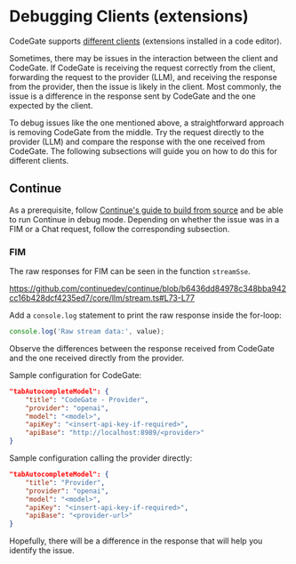 # Debugging Clients (extensions)

CodeGate supports [different clients](https://docs.codegate.ai/integrations/) (extensions installed in a code editor).

Sometimes, there may be issues in the interaction between the client and CodeGate. If CodeGate is receiving the request correctly from the client, forwarding the request to the provider (LLM), and receiving the response from the provider, then the issue is likely in the client. Most commonly, the issue is a difference in the response sent by CodeGate and the one expected by the client.

To debug issues like the one mentioned above, a straightforward approach is removing CodeGate from the middle. Try the request directly to the provider (LLM) and compare the response with the one received from CodeGate. The following subsections will guide you on how to do this for different clients.

## Continue

As a prerequisite, follow [Continue's guide to build from source](https://docs.codegate.ai/integrations/) and be able to run Continue in debug mode. Depending on whether the issue was in a FIM or a Chat request, follow the corresponding subsection.

### FIM

The raw responses for FIM can be seen in the function `streamSse`.

https://github.com/continuedev/continue/blob/b6436dd84978c348bba942cc16b428dcf4235ed7/core/llm/stream.ts#L73-L77

Add a `console.log` statement to print the raw response inside the for-loop:
```typescript
console.log('Raw stream data:', value);
```

Observe the differences between the response received from CodeGate and the one received directly from the provider.

Sample configuration for CodeGate:
```json
"tabAutocompleteModel": {
    "title": "CodeGate - Provider",
    "provider": "openai",
    "model": "<model>",
    "apiKey": "<insert-api-key-if-required>",
    "apiBase": "http://localhost:8989/<provider>"
}
```

Sample configuration calling the provider directly:
```json
"tabAutocompleteModel": {
    "title": "Provider",
    "provider": "openai",
    "model": "<model>",
    "apiKey": "<insert-api-key-if-required>",
    "apiBase": "<provider-url>"
}
```

Hopefully, there will be a difference in the response that will help you identify the issue.
